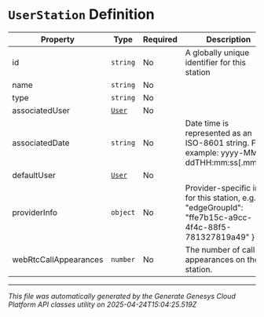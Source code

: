 # `UserStation` Definition

| Property | Type | Required | Description |
|----------|------|----------|-------------|
| id | `string` | No | A globally unique identifier for this station |
| name | `string` | No |  |
| type | `string` | No |  |
| associatedUser | [`User`](user-definition.md) | No |  |
| associatedDate | `string` | No | Date time is represented as an ISO-8601 string. For example: yyyy-MM-ddTHH:mm:ss[.mmm]Z |
| defaultUser | [`User`](user-definition.md) | No |  |
| providerInfo | `object` | No | Provider-specific info for this station, e.g. { "edgeGroupId": "ffe7b15c-a9cc-4f4c-88f5-781327819a49" } |
| webRtcCallAppearances | `number` | No | The number of call appearances on the station. |

---

*This file was automatically generated by the Generate Genesys Cloud Platform API classes utility on 2025-04-24T15:04:25.519Z*